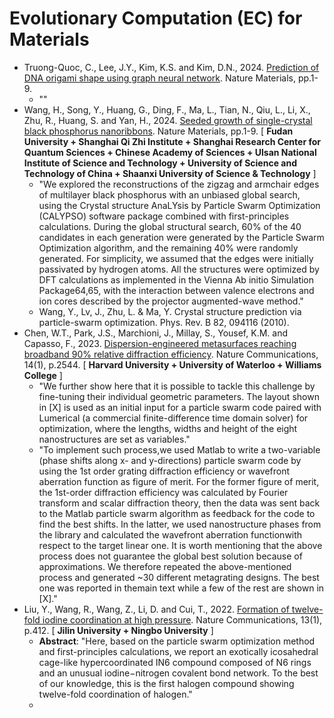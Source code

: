 # Evolutionary Computation (EC) for Materials

* Truong-Quoc, C., Lee, J.Y., Kim, K.S. and Kim, D.N., 2024. [Prediction of DNA origami shape using graph neural network](https://doi.org/10.1038/s41563-024-01846-8). Nature Materials, pp.1-9.
  * ""
* Wang, H., Song, Y., Huang, G., Ding, F., Ma, L., Tian, N., Qiu, L., Li, X., Zhu, R., Huang, S. and Yan, H., 2024. [Seeded growth of single-crystal black phosphorus nanoribbons](https://www.nature.com/articles/s41563-024-01830-2). Nature Materials, pp.1-9. [ **Fudan University + Shanghai Qi Zhi Institute + Shanghai Research Center for Quantum Sciences + Chinese Academy of Sciences + Ulsan National Institute of Science and Technology + University of Science and Technology of China + Shaanxi University of Science & Technology** ]
  * "We explored the reconstructions of the zigzag and armchair edges of multilayer black phosphorus with an unbiased global search, using the Crystal structure AnaLYsis by Particle Swarm Optimization (CALYPSO) software package combined with first-principles calculations. During the global structural search, 60% of the 40 candidates in each generation were generated by the Particle Swarm Optimization algorithm, and the remaining 40% were randomly generated. For simplicity, we assumed that the edges were initially passivated by hydrogen atoms. All the structures were optimized by DFT calculations as implemented in the Vienna Ab initio Simulation Package64,65, with the interaction between valence electrons and ion cores described by the projector augmented-wave method."
  * Wang, Y., Lv, J., Zhu, L. & Ma, Y. Crystal structure prediction via particle-swarm optimization. Phys. Rev. B 82, 094116 (2010).
* Chen, W.T., Park, J.S., Marchioni, J., Millay, S., Yousef, K.M. and Capasso, F., 2023. [Dispersion-engineered metasurfaces reaching broadband 90% relative diffraction efficiency](https://doi.org/10.1038/s41467-023-38185-2). Nature Communications, 14(1), p.2544. [ **Harvard University + University of Waterloo + Williams College** ]
  * "We further show here that it is possible to tackle this challenge by fine-tuning their individual geometric parameters. The layout shown in [X] is used as an initial input for a particle swarm code paired with Lumerical (a commercial finite-difference time domain solver) for optimization, where the lengths, widths and height of the eight nanostructures are set as variables."
  * "To implement such process,we used Matlab to write a two-variable (phase shifts along x- and y-directions) particle swarm code by using the 1st order grating diffraction efficiency or wavefront aberration function as figure of merit. For the former figure of merit, the 1st-order diffraction efficiency was calculated by Fourier transform and scalar diffraction
theory, then the data was sent back to the Matlab particle swarm algorithm as feedback for the code to find the best shifts. In the latter, we used nanostructure phases from the library and calculated the
wavefront aberration functionwith respect to the target linear one. It is worth mentioning that the above process does not guarantee the global best solution because of approximations. We therefore repeated the above-mentioned process and generated ~30 different metagrating designs. The best one was reported in themain text while a few of the rest are shown in [X]."
* Liu, Y., Wang, R., Wang, Z., Li, D. and Cui, T., 2022. [Formation of twelve-fold iodine coordination at high pressure](https://doi.org/10.1038/s41467-022-28083-4). Nature Communications, 13(1), p.412. [ **Jilin University + Ningbo University** ]
  * **Abstract**: "Here, based on the particle swarm optimization method and first-principles calculations, we report an exotically icosahedral cage-like hypercoordinated IN6 compound composed of N6 rings and an unusual iodine−nitrogen covalent bond network. To the best of our knowledge, this is the first halogen compound showing twelve-fold coordination of halogen."
  * 
